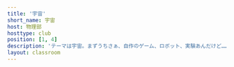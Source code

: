 ```yaml
---
title: '宇宙'
short_name: 宇宙
host: 物理部
hosttype: club
position: [1, 4]
description: 'テーマは宇宙。まずうちさぁ、自作のゲーム、ロボット、実験あんだけど……入ってかない？じゃけん皆、物理部来ましょうね～'
layout: classroom
---
```


